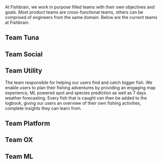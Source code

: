 At Fishbrain, we work in purpose filled teams with their own objectives and goals. Most product teams are cross-functional teams, others can be comprised of engineers from the same domain. Below are the current teams at Fishbrain.


## Team Tuna



## Team Social



## Team Utility
The team responsible for helping our users find and catch bigger fish. We enable users to plan their fishing adventures by providing an engaging map experience, ML powered spot and species prediction as well as 7 days weather forecasting. Every fish that is caught can then be added to the logbook, giving our users an overview of their own fishing activities, complete insights they can learn from.


## Team Platform



## Team OX



## Team ML
